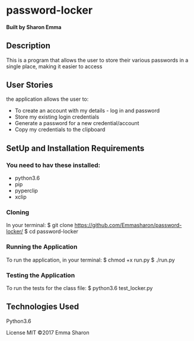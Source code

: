 # password-locker
#### Built by Sharon Emma
## Description
This is a program that allows the user to store their various passwords in a single place, making it easier to access

## User Stories
the application allows the user to:

* To create an account with my details - log in and password
* Store my existing login credentials
* Generate a password for a new credential/account
* Copy my credentials to the clipboard

## SetUp and Installation Requirements
### You need to hav these installed:
* python3.6
* pip
* pyperclip
* xclip

### Cloning
In your terminal:
  $ git clone https://github.com/Emmasharon/password-locker/
  $ cd password-locker
  
### Running the Application
To run the application, in your terminal:
  $ chmod +x run.py
  $ ./run.py
  
### Testing the Application
To run the tests for the class file:
 $ python3.6 test_locker.py

## Technologies Used
Python3.6

License
MIT ©2017 Emma Sharon
